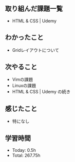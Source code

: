 ## 取り組んだ課題一覧
- HTML & CSS | Udemy
## わかったこと
- Gridレイアウトについて
## 次やること
- Vimの課題
- Linuxの課題
- HTML & CSS | Udemy の続き
## 感じたこと
- 特になし
## 学習時間
- Today: 0.5h
- Total: 267.75h